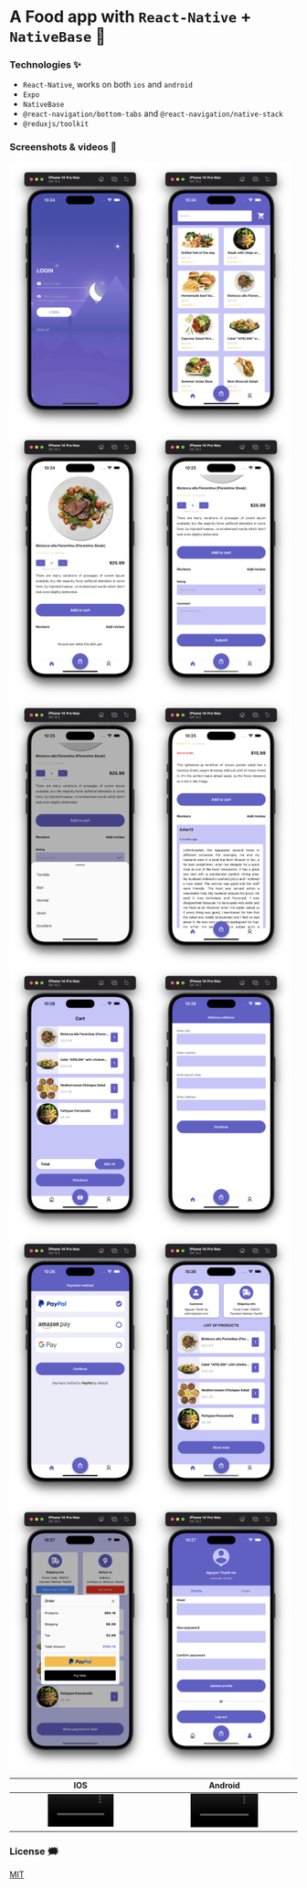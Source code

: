 # A Food app with `React-Native` + `NativeBase` 🍟

### Technologies ✨

- `React-Native`, works on both `ios` and `android`
- `Expo`
- `NativeBase`
- `@react-navigation/bottom-tabs` and `@react-navigation/native-stack`
- `@reduxjs/toolkit`

### Screenshots & videos 🌃

<div style="display: flex; flex-wrap: wrap">
<img width="49%" src="./github-images/1.png" alt="ng-ha" />
<img width="49%" src="./github-images/2.png" alt="ng-ha" />
<img width="49%" src="./github-images/3.png" alt="ng-ha" />
<img width="49%" src="./github-images/4.png" alt="ng-ha" />
<img width="49%" src="./github-images/5.png" alt="ng-ha" />
<img width="49%" src="./github-images/6.png" alt="ng-ha" />
<img width="49%" src="./github-images/7.png" alt="ng-ha" />
<img width="49%" src="./github-images/8.png" alt="ng-ha" />
<img width="49%" src="./github-images/9.png" alt="ng-ha" />
<img width="49%" src="./github-images/10.png" alt="ng-ha" />
<img width="49%" src="./github-images/11.png" alt="ng-ha" />
<img width="49%" src="./github-images/12.png" alt="ng-ha" />
</div>

|                                                        IOS                                                         |                                                      Android                                                       |
| :----------------------------------------------------------------------------------------------------------------: | :----------------------------------------------------------------------------------------------------------------: |
| <video src='https://github.com/ng-ha/food-app/assets/115610452/ac968ca0-0b43-4e82-a82b-6b44b4bd586f' width="49%"/> | <video src='https://github.com/ng-ha/food-app/assets/115610452/63c75bb7-ef81-41e4-9179-6258d205de4b' width="49%"/> |

### License :right_anger_bubble:

[MIT](https://choosealicense.com/licenses/mit/)
